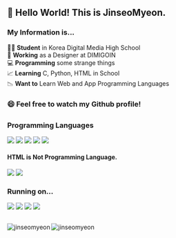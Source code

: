 ## 👋 Hello World! This is JinseoMyeon. <br />
### My Information is...

🧑‍🎓 **Student** in Korea Digital Media High School<br>
🏫 **Working** as a Designer at DIMIGOIN<br>
💻 **Programming** some strange things<br>
📈 **Learning** C, Python, HTML in School<br>
📉 **Want to** Learn Web and App Programming Languages

### 😄 Feel free to watch my Github profile!
##

### Programming Languages
<p><img src="https://img.shields.io/badge/C-A8B9CC?style=flat-square&logo=C&logoColor=white"/> <img src="https://img.shields.io/badge/Python-3776AB?style=flat-square&logo=Python&logoColor=white"/> <img src="https://img.shields.io/badge/JavaScript-F7DF1E?style=flat-square&logo=JavaScript&logoColor=white"/> <img src="https://img.shields.io/badge/Node.js-339933?style=flat-square&logo=Node.js&logoColor=white"/> <img src="https://img.shields.io/badge/PHP-6C78AF?style=flat-square&logo=PHP&logoColor=white"/></p>

#### HTML is Not Programming Language.
<p><img src="https://img.shields.io/badge/HTML-E34F26?style=flat-square&logo=HTML5&logoColor=white"/> <img src="https://img.shields.io/badge/CSS-1572B6?style=flat-square&logo=CSS3&logoColor=white"/></p>

### Running on...
<p><img src="https://img.shields.io/badge/Apple-000000?style=flat-square&logo=Apple&logoColor=white"/> <img src="https://img.shields.io/badge/macOS-000000?style=flat-square&logo=macOS&logoColor=white"/> <img src="https://img.shields.io/badge/Windows 11-0078D4?style=flat-square&logo=Windows&logoColor=white"/> <img src="https://img.shields.io/badge/Android-3DDC84?style=flat-square&logo=Android&logoColor=white"/></p>

## 

<p><img align="left" src="https://github-readme-stats.vercel.app/api?username=jinseomyeon&bg_color=fff&show_icons=true&title_color=297DFC&count_private=true&text_color=333&icon_color=297DFC" alt="jinseomyeon"/><img src="https://github-readme-stats.vercel.app/api/top-langs/?username=jinseomyeon&langs_count=3&bg_color=fff&title_color=297DFC&count_private=true&text_color=333&icon_color=297DFC" alt="jinseomyeon"/></p>


